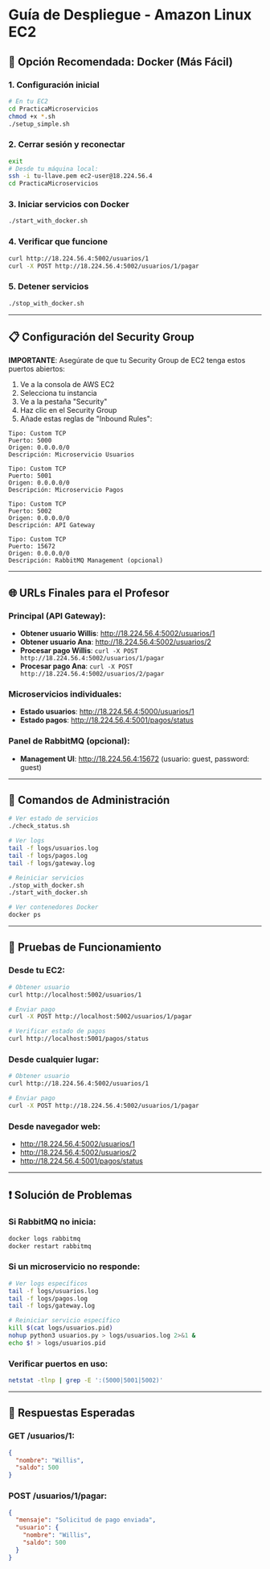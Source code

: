# Guía de Despliegue - Amazon Linux EC2

## 🚀 Opción Recomendada: Docker (Más Fácil)

### 1. Configuración inicial
```bash
# En tu EC2
cd PracticaMicroservicios
chmod +x *.sh
./setup_simple.sh
```

### 2. Cerrar sesión y reconectar
```bash
exit
# Desde tu máquina local:
ssh -i tu-llave.pem ec2-user@18.224.56.4
cd PracticaMicroservicios
```

### 3. Iniciar servicios con Docker
```bash
./start_with_docker.sh
```

### 4. Verificar que funcione
```bash
curl http://18.224.56.4:5002/usuarios/1
curl -X POST http://18.224.56.4:5002/usuarios/1/pagar
```

### 5. Detener servicios
```bash
./stop_with_docker.sh
```

---

## 📋 Configuración del Security Group

**IMPORTANTE**: Asegúrate de que tu Security Group de EC2 tenga estos puertos abiertos:

1. Ve a la consola de AWS EC2
2. Selecciona tu instancia
3. Ve a la pestaña "Security"
4. Haz clic en el Security Group
5. Añade estas reglas de "Inbound Rules":

```
Tipo: Custom TCP
Puerto: 5000
Origen: 0.0.0.0/0
Descripción: Microservicio Usuarios

Tipo: Custom TCP  
Puerto: 5001
Origen: 0.0.0.0/0
Descripción: Microservicio Pagos

Tipo: Custom TCP
Puerto: 5002  
Origen: 0.0.0.0/0
Descripción: API Gateway

Tipo: Custom TCP
Puerto: 15672
Origen: 0.0.0.0/0  
Descripción: RabbitMQ Management (opcional)
```

---

## 🌐 URLs Finales para el Profesor

### Principal (API Gateway):
- **Obtener usuario Willis**: http://18.224.56.4:5002/usuarios/1
- **Obtener usuario Ana**: http://18.224.56.4:5002/usuarios/2
- **Procesar pago Willis**: `curl -X POST http://18.224.56.4:5002/usuarios/1/pagar`
- **Procesar pago Ana**: `curl -X POST http://18.224.56.4:5002/usuarios/2/pagar`

### Microservicios individuales:
- **Estado usuarios**: http://18.224.56.4:5000/usuarios/1
- **Estado pagos**: http://18.224.56.4:5001/pagos/status

### Panel de RabbitMQ (opcional):
- **Management UI**: http://18.224.56.4:15672 (usuario: guest, password: guest)

---

## 🔧 Comandos de Administración

```bash
# Ver estado de servicios
./check_status.sh

# Ver logs
tail -f logs/usuarios.log
tail -f logs/pagos.log  
tail -f logs/gateway.log

# Reiniciar servicios
./stop_with_docker.sh
./start_with_docker.sh

# Ver contenedores Docker
docker ps
```

---

## 🧪 Pruebas de Funcionamiento

### Desde tu EC2:
```bash
# Obtener usuario
curl http://localhost:5002/usuarios/1

# Enviar pago  
curl -X POST http://localhost:5002/usuarios/1/pagar

# Verificar estado de pagos
curl http://localhost:5001/pagos/status
```

### Desde cualquier lugar:
```bash
# Obtener usuario
curl http://18.224.56.4:5002/usuarios/1

# Enviar pago
curl -X POST http://18.224.56.4:5002/usuarios/1/pagar
```

### Desde navegador web:
- http://18.224.56.4:5002/usuarios/1
- http://18.224.56.4:5002/usuarios/2
- http://18.224.56.4:5001/pagos/status

---

## ❗ Solución de Problemas

### Si RabbitMQ no inicia:
```bash
docker logs rabbitmq
docker restart rabbitmq
```

### Si un microservicio no responde:
```bash
# Ver logs específicos
tail -f logs/usuarios.log
tail -f logs/pagos.log
tail -f logs/gateway.log

# Reiniciar servicio específico
kill $(cat logs/usuarios.pid)
nohup python3 usuarios.py > logs/usuarios.log 2>&1 &
echo $! > logs/usuarios.pid
```

### Verificar puertos en uso:
```bash
netstat -tlnp | grep -E ':(5000|5001|5002)'
```

---

## 📝 Respuestas Esperadas

### GET /usuarios/1:
```json
{
  "nombre": "Willis",
  "saldo": 500
}
```

### POST /usuarios/1/pagar:
```json
{
  "mensaje": "Solicitud de pago enviada",
  "usuario": {
    "nombre": "Willis", 
    "saldo": 500
  }
}
```
